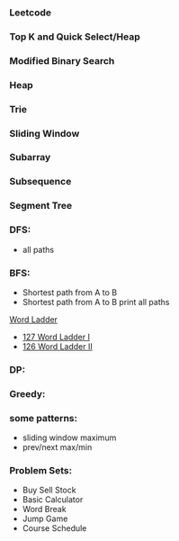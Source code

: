 ### Leetcode

### Top K and Quick Select/Heap
### Modified Binary Search
### Heap
### Trie
### Sliding Window
### Subarray
### Subsequence
### Segment Tree
### DFS:
- all paths
### BFS:
- Shortest path from A to B
- Shortest path from A to B print all paths

[Word Ladder](https://github.com/1688168/Leetcode/blob/main/%5B0126%5D%20Word%20Ladder.md "Read Me")
- [127 Word Ladder I](https://github.com/1688168/Leetcode/blob/main/%5B0126%5D%20Word%20Ladder.py "I")
- [126 Word Ladder II](https://github.com/1688168/Leetcode/blob/main/%5B0127%5D%20Word%20Ladder%20II.py "II")

### DP:
### Greedy:

### some patterns:
- sliding window maximum
- prev/next max/min

### Problem Sets:
- Buy Sell Stock
- Basic Calculator
- Word Break
- Jump Game
- Course Schedule
